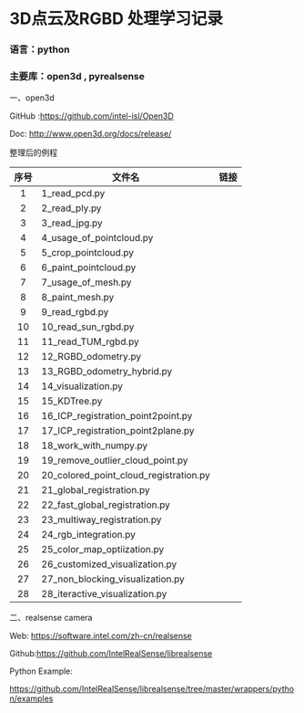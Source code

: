 # 3D点云及RGBD 处理学习记录

### 语言：python

### 主要库：open3d , pyrealsense 



一、open3d

GitHub :https://github.com/intel-isl/Open3D

Doc: http://www.open3d.org/docs/release/



整理后的例程

| 序号 | 文件名                                 | 链接 |
| :--: | -------------------------------------- | ---- |
|  1   | 1_read_pcd.py                          |      |
|  2   | 2_read_ply.py                          |      |
|  3   | 3_read_jpg.py                          |      |
|  4   | 4_usage_of_pointcloud.py               |      |
|  5   | 5_crop_pointcloud.py                   |      |
|  6   | 6_paint_pointcloud.py                  |      |
|  7   | 7_usage_of_mesh.py                     |      |
|  8   | 8_paint_mesh.py                        |      |
|  9   | 9_read_rgbd.py                         |      |
|  10  | 10_read_sun_rgbd.py                    |      |
|  11  | 11_read_TUM_rgbd.py                    |      |
|  12  | 12_RGBD_odometry.py                    |      |
|  13  | 13_RGBD_odometry_hybrid.py             |      |
|  14  | 14_visualization.py                    |      |
|  15  | 15_KDTree.py                           |      |
|  16  | 16_ICP_registration_point2point.py     |      |
|  17  | 17_ICP_registration_point2plane.py     |      |
|  18  | 18_work_with_numpy.py                  |      |
|  19  | 19_remove_outlier_cloud_point.py       |      |
|  20  | 20_colored_point_cloud_registration.py |      |
|  21  | 21_global_registration.py              |      |
|  22  | 22_fast_global_registration.py         |      |
|  23  | 23_multiway_registration.py            |      |
|  24  | 24_rgb_integration.py                  |      |
|  25  | 25_color_map_optiization.py            |      |
|  26  | 26_customized_visualization.py         |      |
|  27  | 27_non_blocking_visualization.py       |      |
|  28  | 28_iteractive_visualization.py         |      |



二、realsense camera

Web: https://software.intel.com/zh-cn/realsense

Github:https://github.com/IntelRealSense/librealsense

Python Example: 

https://github.com/IntelRealSense/librealsense/tree/master/wrappers/python/examples









